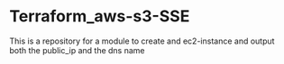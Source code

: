 # Terraform_aws-s3-SSE
This is a repository for a module to create and ec2-instance and output both the public_ip and the dns name 
